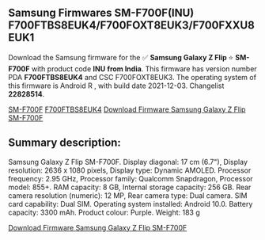 <h2>Samsung Firmwares SM-F700F(INU) F700FTBS8EUK4/F700FOXT8EUK3/F700FXXU8EUK1</h2>
Download the Samsung firmware for the ✅ <strong>Samsung Galaxy Z Flip </strong> ⭐ <strong>SM-F700F</strong> with product code <strong>INU</strong> <strong> from India</strong>. This firmware has version number PDA <strong>F700FTBS8EUK4</strong> and CSC F700FOXT8EUK3. The operating system of this firmware is Android R , with build date 2021-12-03. Changelist <strong>22828514</strong>.


[SM-F700F](https://samfirm.shop/samsung/model/SM-F700F)
[F700FTBS8EUK4](https://samfirm.shop/samsung/pda/F700FTBS8EUK4)
[Download Firmware Samsung Galaxy Z Flip SM-F700F](https://samfirm.shop/samsung/firmware/479961)
<h2>Summary description:</h2>
<p>Samsung Galaxy Z Flip SM-F700F. Display diagonal: 17 cm (6.7"), Display resolution: 2636 x 1080 pixels, Display type: Dynamic AMOLED. Processor frequency: 2.95 GHz, Processor family: Qualcomm Snapdragon, Processor model: 855+. RAM capacity: 8 GB, Internal storage capacity: 256 GB. Rear camera resolution (numeric): 12 MP, Rear camera type: Dual camera. SIM card capability: Dual SIM. Operating system installed: Android 10.0. Battery capacity: 3300 mAh. Product colour: Purple. Weight: 183 g</p>


[Download Firmware Samsung Galaxy Z Flip SM-F700F](https://samfirm.shop/samsung/firmware/479961)
